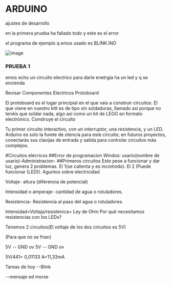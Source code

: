# ARDUINO

ajustes de desarrollo

en la primera prueba ha fallado todo y este es el error 

el programa de ejemplo q emos usado es BLINK.INO

![image](https://user-images.githubusercontent.com/90753264/136183595-8feb3feb-2dff-4cf0-9561-99f4c2dadf6e.png)

### PRUEBA 1

emos echo un circuito electrico para darle enetrgia ha un led y q se encienda

Revisar Componentes Electricos
Protoboard

El protoboard es el lugar principial en el que vais a construir circuitos. El que viene en vuestro kitt es de tipo sin soldaduras, llamado así porque no tenéis que soldar nada, algo así como un kit de LEGO en formato electrónico.
Construye el circuito

Tu primer circuito interactivo, con un interruptor, una resistencia, y un LED. Arduino es solo la furete de otencia para este circuito; en futuros proyectos, conectarás sus clavijas de entrada y salida para controlar circuitos más complejos.

#Circuitos elécricos ##Error de programacion Windos: usario(nombre de usario)-Administracion- ##Primeros circuitos Esto pese a funcionar y dar luz, genera 2 problemas. El 1(se calienta y es incoḿódo). El 2 (Puede funcionar (LED)).
Aguntos sobre electricidad

Voltaje- altura (diferencia de potencial)

Intensidad o amperaje- cantidad de agua o rotuladores.

Resistencia- Resistencia al paso del agua o rotuladores.

Intensidad=Voltaja/resistenica= Ley de Ohm
Por qué necesitamos resistencias con los LEDs?

Tenemos 2 circuitos(El voltaje de los dos circuitos es 5V)

(Para que no se frian)

5V -- GND ov 5V -- GND ov

5V/441= 0,01133 A=11,33mA

Tareas de hoy --Blink

--mensaje ed morse




















































































 
 
 
 
 
 
 
 
 
 
 
 
 
 
 
 
 
 
 
 
 
 
 
 
 
 
 
 
 
 
 
 
 
 
 
 
 
 
 
 
 
